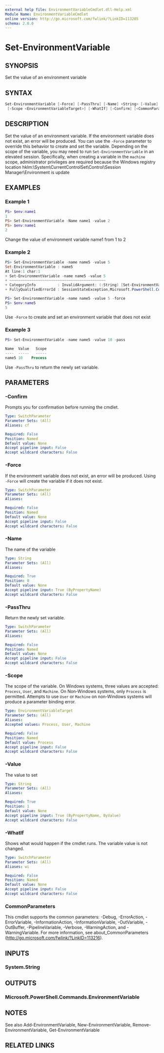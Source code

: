 ```yaml
---
external help file: EnvironmentVariableCmdlet.dll-Help.xml
Module Name: EnvironmentVariableCmdlet
online version: http://go.microsoft.com/fwlink/?LinkID=113285
schema: 2.0.0
---
```


# Set-EnvironmentVariable

## SYNOPSIS

Set the value of an environment variable

## SYNTAX

```powershell
Set-EnvironmentVariable [-Force] [-PassThru] [-Name] <String> [-Value] <String>
 [-Scope <EnvironmentVariableTarget>] [-WhatIf] [-Confirm] [<CommonParameters>]
```

## DESCRIPTION

Set the value of an environment variable.
If the environment variable does not exist, an error will be produced.
You can use the `-Force` parameter to override this behavior to create and set the variable.
Depending on the scope of the variable, you may need to run `Set-EnvironmentVariable` in an elevated session.
Specifically, when creating a variable in the `machine` scope, administrator privileges are required because the Windows registry location hklm:\System\CurrentControlSet\Control\Session Manager\Environment is update

## EXAMPLES

### Example 1

```powershell
PS> $env:name1
1
PS> Set-EnvironmentVariable -Name name1 -value 2
PS> $env:name1
2
```

Change the value of environment variable name1 from 1 to 2

### Example 2

```powershell
PS> Set-EnvironmentVariable -name name5 -value 5
Set-EnvironmentVariable : name5
At line:1 char:1
+ Set-EnvironmentVariable -name name5 -value 5
+ ~~~~~~~~~~~~~~~~~~~~~~~~~~~~~~~~~~~~~~~~~~~~
+ CategoryInfo          : InvalidArgument: (:String) [Set-EnvironmentVariable], ItemNotFoundException
+ FullyQualifiedErrorId : SessionStateException,Microsoft.PowerShell.Commands.SetEnvironmentVariableCommand

PS> Set-EnvironmentVariable -name name5 -value 5 -force
PS> $env:name5
5
```

Use `-Force` to create and set an environment variable that does not exist

### Example 3

```powershell
PS> Set-EnvironmentVariable -name name5 -value 10 -pass

Name  Value   Scope
----  -----   -----
name5 10    Process
```

Use `-PassThru` to return the newly set variable.

## PARAMETERS

### -Confirm

Prompts you for confirmation before running the cmdlet.

```yaml
Type: SwitchParameter
Parameter Sets: (All)
Aliases: cf

Required: False
Position: Named
Default value: None
Accept pipeline input: False
Accept wildcard characters: False
```

### -Force

If the environment variable does not exist, an error will be produced.
Using `-Force` will create the variable if it does not exist.

```yaml
Type: SwitchParameter
Parameter Sets: (All)
Aliases:

Required: False
Position: Named
Default value: None
Accept pipeline input: False
Accept wildcard characters: False
```

### -Name

The name of the variable

```yaml
Type: String
Parameter Sets: (All)
Aliases:

Required: True
Position: 0
Default value: None
Accept pipeline input: True (ByPropertyName)
Accept wildcard characters: False
```

### -PassThru

Return the newly set variable.

```yaml
Type: SwitchParameter
Parameter Sets: (All)
Aliases:

Required: False
Position: Named
Default value: None
Accept pipeline input: False
Accept wildcard characters: False
```

### -Scope

The scope of the variable. On Windows systems, three values are accepted: `Process`, `User`, and `Machine`.
On Non-Windows systems, only `Process` is permitted.
Attempts to use `User` or `Machine` on non-Windows systems will produce a parameter binding error.

```yaml
Type: EnvironmentVariableTarget
Parameter Sets: (All)
Aliases:
Accepted values: Process, User, Machine

Required: False
Position: Named
Default value: Process
Accept pipeline input: False
Accept wildcard characters: False
```

### -Value

The value to set

```yaml
Type: String
Parameter Sets: (All)
Aliases:

Required: True
Position: 1
Default value: None
Accept pipeline input: True (ByPropertyName, ByValue)
Accept wildcard characters: False
```

### -WhatIf

Shows what would happen if the cmdlet runs.
The variable value is not changed.

```yaml
Type: SwitchParameter
Parameter Sets: (All)
Aliases: wi

Required: False
Position: Named
Default value: None
Accept pipeline input: False
Accept wildcard characters: False
```

### CommonParameters

This cmdlet supports the common parameters: -Debug, -ErrorAction, -ErrorVariable, -InformationAction, -InformationVariable, -OutVariable, -OutBuffer, -PipelineVariable, -Verbose, -WarningAction, and -WarningVariable.
For more information, see about_CommonParameters (http://go.microsoft.com/fwlink/?LinkID=113216).

## INPUTS

### System.String

## OUTPUTS

### Microsoft.PowerShell.Commands.EnvironmentVariable

## NOTES

See also Add-EnvironmentVariable, New-EnvironmentVariable, Remove-EnvironmentVariable, Get-EnvironmentVariable

## RELATED LINKS

